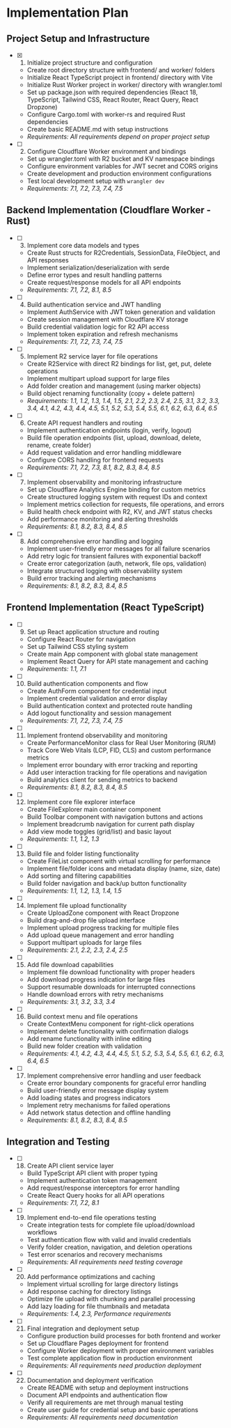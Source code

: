 # Implementation Plan

## Project Setup and Infrastructure

- [x] 1. Initialize project structure and configuration
  - Create root directory structure with frontend/ and worker/ folders
  - Initialize React TypeScript project in frontend/ directory with Vite
  - Initialize Rust Worker project in worker/ directory with wrangler.toml
  - Set up package.json with required dependencies (React 18, TypeScript, Tailwind CSS, React Router, React Query, React Dropzone)
  - Configure Cargo.toml with worker-rs and required Rust dependencies
  - Create basic README.md with setup instructions
  - _Requirements: All requirements depend on proper project setup_

- [ ] 2. Configure Cloudflare Worker environment and bindings
  - Set up wrangler.toml with R2 bucket and KV namespace bindings
  - Configure environment variables for JWT secret and CORS origins
  - Create development and production environment configurations
  - Test local development setup with `wrangler dev`
  - _Requirements: 7.1, 7.2, 7.3, 7.4, 7.5_

## Backend Implementation (Cloudflare Worker - Rust)

- [ ] 3. Implement core data models and types
  - Create Rust structs for R2Credentials, SessionData, FileObject, and API responses
  - Implement serialization/deserialization with serde
  - Define error types and result handling patterns
  - Create request/response models for all API endpoints
  - _Requirements: 7.1, 7.2, 8.1, 8.5_

- [ ] 4. Build authentication service and JWT handling
  - Implement AuthService with JWT token generation and validation
  - Create session management with Cloudflare KV storage
  - Build credential validation logic for R2 API access
  - Implement token expiration and refresh mechanisms
  - _Requirements: 7.1, 7.2, 7.3, 7.4, 7.5_

- [ ] 5. Implement R2 service layer for file operations
  - Create R2Service with direct R2 bindings for list, get, put, delete operations
  - Implement multipart upload support for large files
  - Add folder creation and management (using marker objects)
  - Build object renaming functionality (copy + delete pattern)
  - _Requirements: 1.1, 1.2, 1.3, 1.4, 1.5, 2.1, 2.2, 2.3, 2.4, 2.5, 3.1, 3.2, 3.3, 3.4, 4.1, 4.2, 4.3, 4.4, 4.5, 5.1, 5.2, 5.3, 5.4, 5.5, 6.1, 6.2, 6.3, 6.4, 6.5_

- [ ] 6. Create API request handlers and routing
  - Implement authentication endpoints (login, verify, logout)
  - Build file operation endpoints (list, upload, download, delete, rename, create folder)
  - Add request validation and error handling middleware
  - Configure CORS handling for frontend requests
  - _Requirements: 7.1, 7.2, 7.3, 8.1, 8.2, 8.3, 8.4, 8.5_

- [ ] 7. Implement observability and monitoring infrastructure
  - Set up Cloudflare Analytics Engine binding for custom metrics
  - Create structured logging system with request IDs and context
  - Implement metrics collection for requests, file operations, and errors
  - Build health check endpoint with R2, KV, and JWT status checks
  - Add performance monitoring and alerting thresholds
  - _Requirements: 8.1, 8.2, 8.3, 8.4, 8.5_

- [ ] 8. Add comprehensive error handling and logging
  - Implement user-friendly error messages for all failure scenarios
  - Add retry logic for transient failures with exponential backoff
  - Create error categorization (auth, network, file ops, validation)
  - Integrate structured logging with observability system
  - Build error tracking and alerting mechanisms
  - _Requirements: 8.1, 8.2, 8.3, 8.4, 8.5_

## Frontend Implementation (React TypeScript)

- [ ] 9. Set up React application structure and routing
  - Configure React Router for navigation
  - Set up Tailwind CSS styling system
  - Create main App component with global state management
  - Implement React Query for API state management and caching
  - _Requirements: 1.1, 7.1_

- [ ] 10. Build authentication components and flow
  - Create AuthForm component for credential input
  - Implement credential validation and error display
  - Build authentication context and protected route handling
  - Add logout functionality and session management
  - _Requirements: 7.1, 7.2, 7.3, 7.4, 7.5_

- [ ] 11. Implement frontend observability and monitoring
  - Create PerformanceMonitor class for Real User Monitoring (RUM)
  - Track Core Web Vitals (LCP, FID, CLS) and custom performance metrics
  - Implement error boundary with error tracking and reporting
  - Add user interaction tracking for file operations and navigation
  - Build analytics client for sending metrics to backend
  - _Requirements: 8.1, 8.2, 8.3, 8.4, 8.5_

- [ ] 12. Implement core file explorer interface
  - Create FileExplorer main container component
  - Build Toolbar component with navigation buttons and actions
  - Implement breadcrumb navigation for current path display
  - Add view mode toggles (grid/list) and basic layout
  - _Requirements: 1.1, 1.2, 1.3_

- [ ] 13. Build file and folder listing functionality
  - Create FileList component with virtual scrolling for performance
  - Implement file/folder icons and metadata display (name, size, date)
  - Add sorting and filtering capabilities
  - Build folder navigation and back/up button functionality
  - _Requirements: 1.1, 1.2, 1.3, 1.4, 1.5_

- [ ] 14. Implement file upload functionality
  - Create UploadZone component with React Dropzone
  - Build drag-and-drop file upload interface
  - Implement upload progress tracking for multiple files
  - Add upload queue management and error handling
  - Support multipart uploads for large files
  - _Requirements: 2.1, 2.2, 2.3, 2.4, 2.5_

- [ ] 15. Add file download capabilities
  - Implement file download functionality with proper headers
  - Add download progress indication for large files
  - Support resumable downloads for interrupted connections
  - Handle download errors with retry mechanisms
  - _Requirements: 3.1, 3.2, 3.3, 3.4_

- [ ] 16. Build context menu and file operations
  - Create ContextMenu component for right-click operations
  - Implement delete functionality with confirmation dialogs
  - Add rename functionality with inline editing
  - Build new folder creation with validation
  - _Requirements: 4.1, 4.2, 4.3, 4.4, 4.5, 5.1, 5.2, 5.3, 5.4, 5.5, 6.1, 6.2, 6.3, 6.4, 6.5_

- [ ] 17. Implement comprehensive error handling and user feedback
  - Create error boundary components for graceful error handling
  - Build user-friendly error message display system
  - Add loading states and progress indicators
  - Implement retry mechanisms for failed operations
  - Add network status detection and offline handling
  - _Requirements: 8.1, 8.2, 8.3, 8.4, 8.5_

## Integration and Testing

- [ ] 18. Create API client service layer
  - Build TypeScript API client with proper typing
  - Implement authentication token management
  - Add request/response interceptors for error handling
  - Create React Query hooks for all API operations
  - _Requirements: 7.1, 7.2, 8.1_

- [ ] 19. Implement end-to-end file operations testing
  - Create integration tests for complete file upload/download workflows
  - Test authentication flow with valid and invalid credentials
  - Verify folder creation, navigation, and deletion operations
  - Test error scenarios and recovery mechanisms
  - _Requirements: All requirements need testing coverage_

- [ ] 20. Add performance optimizations and caching
  - Implement virtual scrolling for large directory listings
  - Add response caching for directory listings
  - Optimize file upload with chunking and parallel processing
  - Add lazy loading for file thumbnails and metadata
  - _Requirements: 1.4, 2.3, Performance requirements_

- [ ] 21. Final integration and deployment setup
  - Configure production build processes for both frontend and worker
  - Set up Cloudflare Pages deployment for frontend
  - Configure Worker deployment with proper environment variables
  - Test complete application flow in production environment
  - _Requirements: All requirements need production deployment_

- [ ] 22. Documentation and deployment verification
  - Create README with setup and deployment instructions
  - Document API endpoints and authentication flow
  - Verify all requirements are met through manual testing
  - Create user guide for credential setup and basic operations
  - _Requirements: All requirements need documentation_